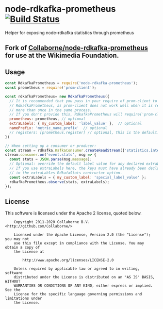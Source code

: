 # node-rdkafka-prometheus [![Build Status](https://travis-ci.org/Collaborne/node-rdkafka-prometheus.svg?branch=master)](https://travis-ci.org/Collaborne/node-rdkafka-prometheus)

Helper for exposing node-rdkafka statistics through prometheus

## Fork of [Collaborne/node-rdkafka-prometheus](https://github.com/Collaborne/node-rdkafka-prometheus) for use at the Wikimedia Foundation.

## Usage

```js
const RdkafkaPrometheus = require('node-rdkafka-prometheus');
const prometheus = require('prom-client');

const rdkafkaPrometheus= new RdkafkaPrometheus({
  // It is recommended that you pass in your require of prom-client to
  // RdkafkaPrometheus, as prom-client does not work well when it is required
  // more than once in the same process.
  // If you don't provide this, RdkafkaPrometheus will require('prom-client') itself.
  prometheus: prometheus, // optional
  extraLabels: { my_custom_label: 'label_value' },  // optional
  namePrefix: 'metric_name_prefix'  // optional
  // registers: [prometheus.register] // optional, this is the default.
})

// When setting up a consumer or producer:
const stream = rdkafka.KafkaConsumer.createReadStream({'statistics.interval.ms': 1000});
stream.consumer.on('event.stats', msg => {
  const stats = JSON.parse(msg.message);
  // Optional: override the default label value for any declared extraLabels.
  // If you use extraLabels here, the keys must have already been declared
  // in the extraLables RdkafaStats contructor option.
  const extraLabels = { my_custom_label: 'special_label_value' };
  rdkafkaPrometheus.observe(stats, extraLabels);
});
```

## License

This software is licensed under the Apache 2 license, quoted below.

```license
    Copyright 2011-2020 Collaborne B.V. <http://github.com/Collaborne/>

    Licensed under the Apache License, Version 2.0 (the "License"); you may not
    use this file except in compliance with the License. You may obtain a copy of
    the License at

        http://www.apache.org/licenses/LICENSE-2.0

    Unless required by applicable law or agreed to in writing, software
    distributed under the License is distributed on an "AS IS" BASIS, WITHOUT
    WARRANTIES OR CONDITIONS OF ANY KIND, either express or implied. See the
    License for the specific language governing permissions and limitations under
    the License.
```
